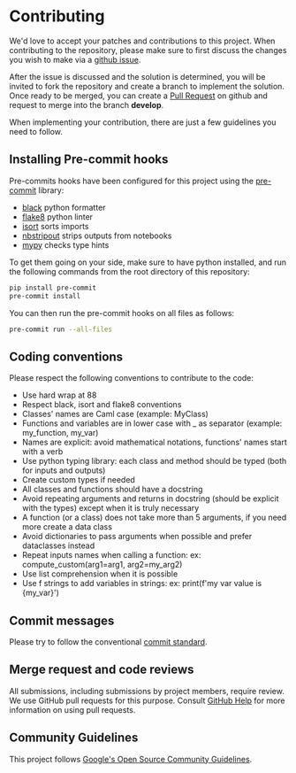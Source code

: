 # Contributing

We'd love to accept your patches and contributions to this project. When contributing to the repository, please make sure to first discuss the changes you wish to make via a [github issue](https://github.com/adaptive-intelligent-robotics/QDax/issues).

After the issue is discussed and the solution is determined, you will be invited to fork the repository and create a branch to implement the solution. Once ready to be merged, you can create a [Pull Request](https://github.com/adaptive-intelligent-robotics/QDax/pulls) on github and request to merge into the branch **develop**.

When implementing your contribution, there are just a few guidelines you need to follow.


## Installing Pre-commit hooks

Pre-commits hooks have been configured for this project using the [pre-commit](https://pre-commit.com/) library:

- [black](https://github.com/psf/black) python formatter
- [flake8](https://flake8.pycqa.org/en/latest/) python linter
- [isort](https://pypi.org/project/isort/) sorts imports
- [nbstripout](https://github.com/kynan/nbstripout) strips outputs from notebooks
- [mypy](https://github.com/pre-commit/mirrors-mypy) checks type hints

To get them going on your side, make sure to have python installed, and run the following
commands from the root directory of this repository:

```bash
pip install pre-commit
pre-commit install
```

You can then run the pre-commit hooks on all files as follows:

```bash
pre-commit run --all-files
```


## Coding conventions

Please respect the following conventions to contribute to the code:

- Use hard wrap at 88
- Respect black, isort and flake8 conventions
- Classes' names are Caml case (example: MyClass)
- Functions and variables are in lower case with _ as separator (example: my_function, my_var)
- Names are explicit: avoid mathematical notations, functions' names start with a verb
- Use python typing library: each class and method should be typed (both for inputs and outputs)
- Create custom types if needed
- All classes and functions should have a docstring
- Avoid repeating arguments and returns in docstring (should be explicit with the types) except when it is truly necessary
- A function (or a class) does not take more than 5 arguments, if you need more create a data class
- Avoid dictionaries to pass arguments when possible and prefer dataclasses instead
- Repeat inputs names when calling a function: ex: compute_custom(arg1=arg1, arg2=my_arg2)
- Use list comprehension when it is possible
- Use f strings to add variables in strings: ex: print(f'my var value is {my_var}')


## Commit messages

Please try to follow the conventional [commit standard](https://www.conventionalcommits.org/en/v1.0.0/).


## Merge request and code reviews

All submissions, including submissions by project members, require review. We
use GitHub pull requests for this purpose. Consult
[GitHub Help](https://help.github.com/articles/about-pull-requests/) for more
information on using pull requests.


## Community Guidelines

This project follows
[Google's Open Source Community Guidelines](https://opensource.google.com/conduct/).
